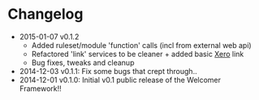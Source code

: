 # Changelog

* 2015-01-07 v0.1.2
  * Added ruleset/module 'function' calls (incl from external web api)
  * Refactored 'link' services to be cleaner + added basic [Xero](www.xero.com) link
  * Bug fixes, tweaks and cleanup
* 2014-12-03 v0.1.1: Fix some bugs that crept through..
* 2014-12-01 v0.1.0: Initial v0.1 public release of the Welcomer Framework!!
